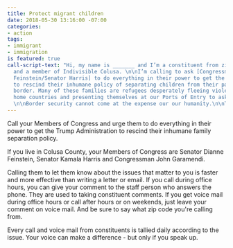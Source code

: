 ```yaml
---
title: Protect migrant children
date: 2018-05-30 13:16:00 -07:00
categories:
- action
tags:
- immigrant
- immigration
is featured: true
call-script-text: "Hi, my name is _______ and I’m a constituent from zip code______
  and a member of Indivisible Colusa. \n\nI’m calling to ask [Congressman Garamendi/Senator
  Feinstein/Senator Harris] to do everything in their power to get the Trump Administration
  to rescind their inhumane policy of separating children from their parents at the
  border. Many of these families are refugees desperately fleeing violence in their
  home countries and presenting themselves at our Ports of Entry to ask for asylum.
  \n\nBorder security cannot come at the expense our our humanity.\n\nThank you."
---
```


Call your Members of Congress and urge them to do everything in their power to get the Trump Administration to rescind their inhumane family separation policy. 

If you live in Colusa County, your Members of Congress are Senator Dianne Feinstein, Senator Kamala Harris and Congressman John Garamendi. 

Calling them to let them know about the issues that matter to you is faster and more effective than writing a letter or email. If you call during office hours, you can give your comment to the staff person who answers the phone. They are used to taking constituent comments. If you get voice mail during office hours or call after hours or on weekends, just leave your comment on voice mail. And be sure to say what zip code you're calling from. 

Every call and voice mail from constituents is tallied daily according to the issue. Your voice can make a difference - but only if you speak up.  